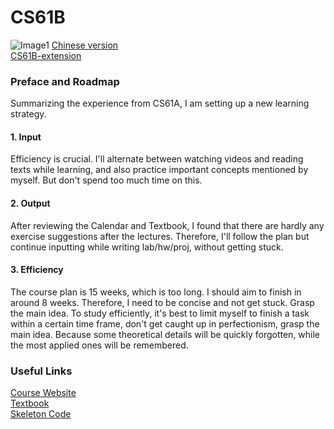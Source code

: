 # CS61B
![Image1](https://github.com/ajwwja777/git_exercise/raw/master/CS61BWebTitle.png)
[Chinese version](README.md)  
[CS61B-extension](https://github.com/ajwwja777/CS61B-extension/tree/master)
### Preface and Roadmap
Summarizing the experience from CS61A, I am setting up a new learning strategy.
#### 1. Input
Efficiency is crucial.
I'll alternate between watching videos and reading texts while learning, and also practice important concepts mentioned by myself. But don't spend too much time on this.
#### 2. Output
After reviewing the Calendar and Textbook, I found that there are hardly any exercise suggestions after the lectures.
Therefore, I'll follow the plan but continue inputting while writing lab/hw/proj, without getting stuck.
#### 3. Efficiency
The course plan is 15 weeks, which is too long. I should aim to finish in around 8 weeks.
Therefore, I need to be concise and not get stuck. Grasp the main idea.
To study efficiently, it's best to limit myself to finish a task within a certain time frame, don't get caught up in perfectionism, grasp the main idea. Because some theoretical details will be quickly forgotten, while the most applied ones will be remembered.
### Useful Links
[Course Website](https://sp18.datastructur.es/)  
[Textbook](https://joshhug.gitbooks.io/hug61b/content/)  
[Skeleton Code](https://github.com/Berkeley-CS61B/skeleton-sp18)